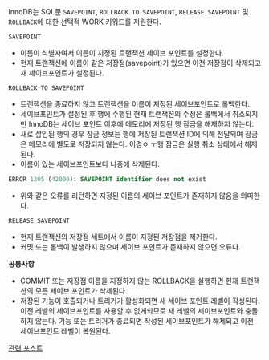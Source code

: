 InnoDB는 SQL문 `SAVEPOINT`, `ROLLBACK TO SAVEPOINT`, `RELEASE SAVEPOINT` 및 `ROLLBACK`에 대한 선택적 WORK 키워드를 지원한다.

`SAVEPOINT`

- 이름이 식별자여서 이름이 지정된 트랜잭션 세이브 포인트를 설정한다.
- 현재 트랜잭션에 이름이 같은 저장점(savepoint)가 있으면 이전 저장점이 삭제되고 새 세이브포인트가 설정된다.

`ROLLBACK TO SAVEPOINT`

- 트랜잭션을 종료하지 않고 트랜잭션을 이름이 지정된 세이브포인트로 롤백한다.
- 세이브포인트가 설정된 후 행에 수행된 현재 트랜잭션의 수정은 롤백에서 취소되지만 InnoDB는 세이브 포인트 이후에 메모리에 저장된 행 잠금을 해제하지 않는다.
- 새로 삽입된 행의 경우 잠금 정보는 행에 저장된 트랜잭션 ID에 의해 전달되며 잠금은 메모리에 별도로 저장되지 않는다. 이경ㅇ ㅜ행 잠금은 실행 취소 상태에서 해제된다.
- 이름이 있는 세이브포인트보다 나중에 삭제된다.

```sql
ERROR 1305 (42000): SAVEPOINT identifier does not exist
```

- 위와 같은 오류를 리턴하면 지정된 이름의 세이브 포인트가 존재하지 않음을 의미한다.

`RELEASE SAVEPOINT`

- 현재 트랜잭션의 저장점 세트에서 이름이 지정된 저장점을 제거한다.
- 커밋 또는 롤백이 발생하지 않으며 세이브 포인트가 존재하지 않으면 오류다.

**공통사항**

- COMMIT 또는 저장점 이름을 지정하지 않는 ROLLBACK을 실행하면 현재 트랜잭션의 모든 세이브 포인트가 삭제된다.
- 저장된 기능이 호출되거나 트리거가 활성화되면 새 세이브 포인트 레벨이 작성된다. 이전 레벨의 세이브포인트를 사용할 수 없게되므로 새 레벨의 세이브포인트와 충돌하지 않는다. 기능 또는 트리거가 종료되면 작성된 세이브포인트가 해제되고 이전 세이브포인트 레벨이 복원된다.

[관련 포스트](myinfrabox.tistory.com/106?category=840483)
